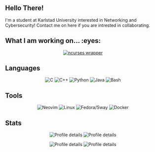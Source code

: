 <h2>Hello There!</h3> 
I'm a student at Karlstad University interested in Networking and Cybersecurity! Contact me on here if you are intrested in collaborating.

<h2>What I am working on... :eyes:</h3> 
<p align="center">
  <!--
  <a href="https://github.com/Alfredsson418/hawkeyes">
    <img alt="hawkeyes" src="https://github-readme-stats.vercel.app/api/pin/?username=Alfredsson418&repo=hawkeyes&theme=tokyonight">
  </a>
  -->
  <a href="https://github.com/Alfredsson418/hawkeyes">
    <img alt="ncurses wrapper" src="https://github-readme-stats.vercel.app/api/pin/?username=Alfredsson418&repo=ncurses-wrapper&theme=tokyonight">
  </a>
  <!--
  <a href="https://github.com/Alfredsson418/watchdog">
    <img alt="watchdog" src="https://github-readme-stats.vercel.app/api/pin/?username=Alfredsson418&repo=watchdog&theme=tokyonight">
  </a>
  -->
  <!--
  <a href="https://github.com/Alfredsson418/SwaySettings">
    <img alt="GDB-guide" src="https://github-readme-stats.vercel.app/api/pin/?username=Alfredsson418&repo=SwaySettings&theme=tokyonight">
  </a>
  -->
  <!--
  <a href="https://github.com/Alfredsson418/GDB-guide">
    <img alt="GDB-guide" src="https://github-readme-stats.vercel.app/api/pin/?username=Alfredsson418&repo=GDB-guide&theme=tokyonight">
  </a>
  -->
  <!--
  <a href="https://github.com/Alfredsson418/Homepage">
    <img alt="hawkeyes" src="https://github-readme-stats.vercel.app/api/pin/?username=Alfredsson418&repo=Homepage&theme=tokyonight">
  </a>
  -->
  
</p>

<h2>Languages</h2>
<p align="center">
  <!-- https://github.com/alexandresanlim/Badges4-README.md-Profile -->
  <img alt="C" src="https://img.shields.io/badge/C-00599C?style=for-the-badge&logo=c&logoColor=white">
  <img alt="C++" src="https://img.shields.io/badge/c++-%2300599C.svg?style=for-the-badge&logo=c%2B%2B&logoColor=white">
  <img alt="Python" src="https://img.shields.io/badge/Python-FFD43B?style=for-the-badge&logo=python&logoColor=blue">
  <img alt="Java" src="https://img.shields.io/badge/Java-ED8B00?style=for-the-badge&logo=openjdk&logoColor=white">
  <img alt="Bash" src="https://img.shields.io/badge/GNU%20Bash-4EAA25?style=for-the-badge&logo=GNU%20Bash&logoColor=white">

</p>
<h2>Tools</h2>
<p align="center">
  <!--<img alt="Zed" src="https://img.shields.io/badge/Zed-white?style=for-the-badge&logo=zedindustries&logoColor=084CCF">-->
  <img alt="Neovim" src="https://img.shields.io/badge/NeoVim-%2357A143.svg?&style=for-the-badge&logo=neovim&logoColor=white">
  <img alt="Linux" src="https://img.shields.io/badge/Linux-FCC624?style=for-the-badge&logo=linux&logoColor=black">
  <img alt="Fedora/Sway" src="https://img.shields.io/badge/Fedora-294172?style=for-the-badge&logo=fedora&logoColor=white">
  <!--
  <img alt="Proxmox" src="https://img.shields.io/badge/Proxmox-E57000?style=for-the-badge&logo=proxmox&logoColor=white">
  <img alt="Virtualbox" src="https://img.shields.io/badge/VirtualBox-21416b?style=for-the-badge&logo=VirtualBox&logoColor=white">
  <img alt="Raspberry" src="https://img.shields.io/badge/Raspberry%20Pi-A22846?style=for-the-badge&logo=Raspberry%20Pi&logoColor=white">
  -->
  <img alt="Docker" src="https://img.shields.io/badge/Docker-2CA5E0?style=for-the-badge&logo=docker&logoColor=white">
  
</p>




<h2>Stats</h2>
<!-- https://github.com/vn7n24fzkq/github-profile-summary-cards -->
<!--- https://github.com/anuraghazra/github-readme-stats?tab=readme-ov-file -->
<p align="center">
  <img alt="Profile details" src="https://github-readme-streak-stats.herokuapp.com/?user=Alfredsson418&theme=tokyonight">
  <img alt="Profile details" src="http://github-profile-summary-cards.vercel.app/api/cards/profile-details?username=Alfredsson418&theme=tokyonight">
</p>
<p align="center">
  <img alt="Profile details" src="https://github-readme-stats.vercel.app/api/top-langs/?username=Alfredsson418&layout=compact&theme=tokyonight">
  <img alt="Profile details" src="https://github-readme-stats.vercel.app/api?username=Alfredsson418&show_icons=true&theme=tokyonight&hide_title=true&hide=commits">
</p>
